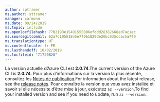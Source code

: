 ```yaml
---
author: sptramer
ms.author: sttramer
manager: carmonm
ms.date: 09/24/2019
ms.topic: include
ms.openlocfilehash: 77b2193e15401555806efddd28382668ad7ac1ec
ms.sourcegitcommit: 62a7c105818d6e7f0b1829de20bc935ccac5a740
ms.translationtype: HT
ms.contentlocale: fr-FR
ms.lasthandoff: 10/02/2019
ms.locfileid: "71720828"
---
```

<span data-ttu-id="27cd8-101">La version actuelle d’Azure CLI est __2.0.74__.</span><span class="sxs-lookup"><span data-stu-id="27cd8-101">The current version of the Azure CLI is __2.0.74__.</span></span> <span data-ttu-id="27cd8-102">Pour plus d’informations sur la version la plus récente, consultez les [Notes de publication](../release-notes-azure-cli.md).</span><span class="sxs-lookup"><span data-stu-id="27cd8-102">For information about the latest release, see the [release notes](../release-notes-azure-cli.md).</span></span> <span data-ttu-id="27cd8-103">Pour connaître la version que vous avez installée et savoir si elle nécessite d’être mise à jour, exécutez `az --version`.</span><span class="sxs-lookup"><span data-stu-id="27cd8-103">To find your installed version and see if you need to update, run `az --version`.</span></span>
